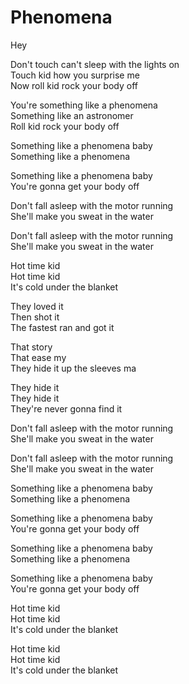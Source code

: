 # Phenomena  

Hey  

Don't touch can't sleep with the lights on  
Touch kid how you surprise me  
Now roll kid rock your body off  

You're something like a phenomena  
Something like an astronomer  
Roll kid rock your body off  

Something like a phenomena baby  
Something like a phenomena  

Something like a phenomena baby  
You're gonna get your body off  

Don't fall asleep with the motor running  
She'll make you sweat in the water  

Don't fall asleep with the motor running  
She'll make you sweat in the water  

Hot time kid  
Hot time kid  
It's cold under the blanket  

They loved it  
Then shot it  
The fastest ran and got it  

That story  
That ease my  
They hide it up the sleeves ma  

They hide it  
They hide it  
They're never gonna find it  

Don't fall asleep with the motor running  
She'll make you sweat in the water  

Don't fall asleep with the motor running  
She'll make you sweat in the water  

Something like a phenomena baby  
Something like a phenomena  

Something like a phenomena baby  
You're gonna get your body off  

Something like a phenomena baby  
Something like a phenomena  

Something like a phenomena baby  
You're gonna get your body off  

Hot time kid  
Hot time kid  
It's cold under the blanket  

Hot time kid  
Hot time kid  
It's cold under the blanket  
